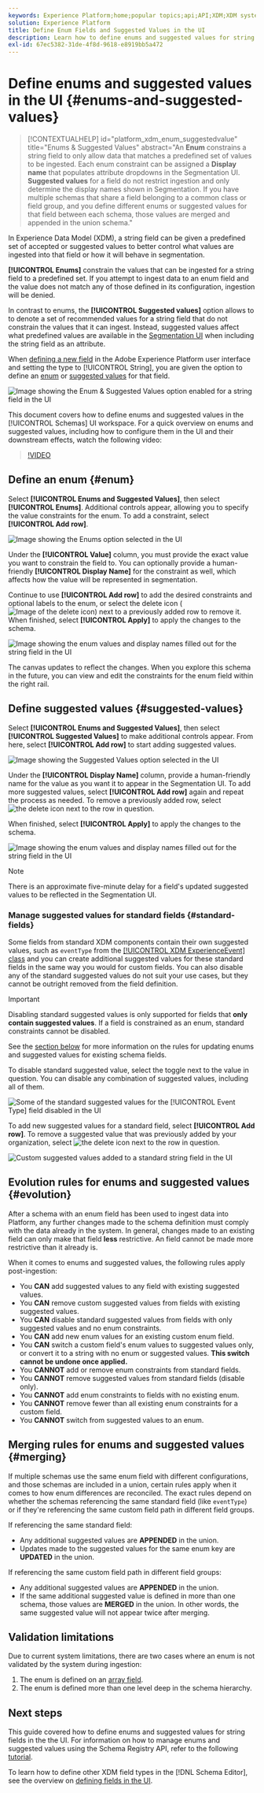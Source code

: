 ```yaml
---
keywords: Experience Platform;home;popular topics;api;API;XDM;XDM system;experience data model;data model;ui;workspace;enum;field;
solution: Experience Platform
title: Define Enum Fields and Suggested Values in the UI
description: Learn how to define enums and suggested values for string fields in the Experience Platform user interface.
exl-id: 67ec5382-31de-4f8d-9618-e8919bb5a472
---
```

# Define enums and suggested values in the UI {#enums-and-suggested-values}

>[!CONTEXTUALHELP]
>id="platform_xdm_enum_suggestedvalue"
>title="Enums & Suggested Values"
>abstract="An **Enum** constrains a string field to only allow data that matches a predefined set of values to be ingested. Each enum constraint can be assigned a **Display name** that populates attribute dropdowns in the Segmentation UI. **Suggested values** for a field do not restrict ingestion and only determine the display names shown in Segmentation. If you have multiple schemas that share a field belonging to a common class or field group, and you define different enums or suggested values for that field between each schema, those values are merged and appended in the union schema."

In Experience Data Model (XDM), a string field can be given a predefined set of accepted or suggested values to better control what values are ingested into that field or how it will behave in segmentation.

**[!UICONTROL Enums]** constrain the values that can be ingested for a string field to a predefined set. If you attempt to ingest data to an enum field and the value does not match any of those defined in its configuration, ingestion will be denied.

In contrast to enums, the **[!UICONTROL Suggested values]** option allows to to denote a set of recommended values for a string field that do not constrain the values that it can ingest. Instead, suggested values affect what predefined values are available in the [Segmentation UI](../../../segmentation/ui/overview.md) when including the string field as an attribute.

When [defining a new field](./overview.md#define) in the Adobe Experience Platform user interface and setting the type to [!UICONTROL String], you are given the option to define an [enum](#enum) or [suggested values](#suggested-values) for that field.

![Image showing the Enum & Suggested Values option enabled for a string field in the UI](../../images/ui/fields/enum/enum-options-selected.png)

This document covers how to define enums and suggested values in the [!UICONTROL Schemas] UI workspace. For a quick overview on enums and suggested values, including how to configure them in the UI and their downstream effects, watch the following video:

>[!VIDEO](https://video.tv.adobe.com/v/3409501/?quality=12&learn=on)

## Define an enum {#enum}

Select **[!UICONTROL Enums and Suggested Values]**, then select **[!UICONTROL Enums]**. Additional controls appear, allowing you to specify the value constraints for the enum. To add a constraint, select **[!UICONTROL Add row]**.

![Image showing the Enums option selected in the UI](../../images/ui/fields/enum/enum-add-row.png)

Under the **[!UICONTROL Value]** column, you must provide the exact value you want to constrain the field to. You can optionally provide a human-friendly **[!UICONTROL Display Name]** for the constraint as well, which affects how the value will be represented in segmentation.

Continue to use **[!UICONTROL Add row]** to add the desired constraints and optional labels to the enum, or select the delete icon (![Image of the delete icon](../../images/ui/fields/enum/remove-icon.png)) next to a previously added row to remove it. When finished, select **[!UICONTROL Apply]** to apply the changes to the schema.

![Image showing the enum values and display names filled out for the string field in the UI](../../images/ui/fields/enum/enum-confirm.png)

The canvas updates to reflect the changes. When you explore this schema in the future, you can view and edit the constraints for the enum field within the right rail.

## Define suggested values {#suggested-values}

Select **[!UICONTROL Enums and Suggested Values]**, then select **[!UICONTROL Suggested Values]** to make additional controls appear. From here, select **[!UICONTROL Add row]** to start adding suggested values.

![Image showing the Suggested Values option selected in the UI](../../images/ui/fields/enum/suggested-add-row.png)

Under the **[!UICONTROL Display Name]** column, provide a human-friendly name for the value as you want it to appear in the Segmentation UI. To add more suggested values, select **[!UICONTROL Add row]** again and repeat the process as needed. To remove a previously added row, select ![the delete icon](../../images/ui/fields/enum/remove-icon.png) next to the row in question.

When finished, select **[!UICONTROL Apply]** to apply the changes to the schema.

![Image showing the enum values and display names filled out for the string field in the UI](../../images/ui/fields/enum/suggested-confirm.png)

>[!NOTE]
>
>There is an approximate five-minute delay for a field's updated suggested values to be reflected in the Segmentation UI.

### Manage suggested values for standard fields {#standard-fields}

Some fields from standard XDM components contain their own suggested values, such as `eventType` from the [[!UICONTROL XDM ExperienceEvent] class](../../classes/experienceevent.md) and you can create additional suggested values for these standard fields in the same way you would for custom fields. You can also disable any of the standard suggested values do not suit your use cases, but they cannot be outright removed from the field definition.

>[!IMPORTANT]
>
>Disabling standard suggested values is only supported for fields that **only contain suggested values**. If a field is constrained as an enum, standard constraints cannot be disabled.
>
>See the [section below](#evolution) for more information on the rules for updating enums and suggested values for existing schema fields.

To disable standard suggested value, select the toggle next to the value in question. You can disable any combination of suggested values, including all of them.

![Some of the standard suggested values for the [!UICONTROL Event Type] field disabled in the UI](../../images/ui/fields/enum/suggested-standard.png)

To add new suggested values for a standard field, select **[!UICONTROL Add row]**. To remove a suggested value that was previously added by your organization, select ![the delete icon](../../images/ui/fields/enum/remove-icon.png) next to the row in question.

![Custom suggested values added to a standard string field in the UI](../../images/ui/fields/enum/suggested-standard-add.png)

## Evolution rules for enums and suggested values {#evolution}

After a schema with an enum field has been used to ingest data into Platform, any further changes made to the schema definition must comply with the data already in the system. In general, changes made to an existing field can only make that field **less** restrictive. An field cannot be made more restrictive than it already is.

When it comes to enums and suggested values, the following rules apply post-ingestion:

* You **CAN** add suggested values to any field with existing suggested values.
* You **CAN** remove custom suggested values from fields with existing suggested values.
* You **CAN** disable standard suggested values from fields with only suggested values and no enum constraints.
* You **CAN** add new enum values for an existing custom enum field.
* You **CAN** switch a custom field's enum values to suggested values only, or convert it to a string with no enum or suggested values. **This switch cannot be undone once applied.**
* You **CANNOT** add or remove enum constraints from standard fields.
* You **CANNOT** remove suggested values from standard fields (disable only).
* You **CANNOT** add enum constraints to fields with no existing enum.
* You **CANNOT** remove fewer than all existing enum constraints for a custom field.
* You **CANNOT** switch from suggested values to an enum.

## Merging rules for enums and suggested values {#merging}

If multiple schemas use the same enum field with different configurations, and those schemas are included in a union, certain rules apply when it comes to how enum differences are reconciled. The exact rules depend on whether the schemas referencing the same standard field (like `eventType`) or if they're referencing the same custom field path in different field groups.

If referencing the same standard field:

* Any additional suggested values are **APPENDED** in the union.
* Updates made to the suggested values for the same enum key are **UPDATED** in the union.

If referencing the same custom field path in different field groups:

* Any additional suggested values are **APPENDED** in the union.
* If the same additional suggested value is defined in more than one schema, those values are **MERGED** in the union. In other words, the same suggested value will not appear twice after merging.

## Validation limitations

Due to current system limitations, there are two cases where an enum is not validated by the system during ingestion:

1. The enum is defined on an [array field](./array.md).
1. The enum is defined more than one level deep in the schema hierarchy.

## Next steps

This guide covered how to define enums and suggested values for string fields in the the UI. For information on how to manage enums and suggested values using the Schema Registry API, refer to the following [tutorial](../../tutorials/suggested-values.md).

To learn how to define other XDM field types in the [!DNL Schema Editor], see the overview on [defining fields in the UI](./overview.md#special).
